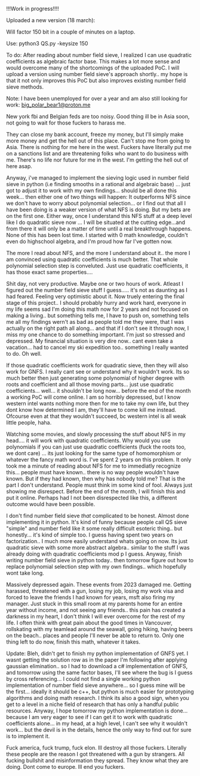 !!!Work in progress!!!!

Uploaded a new version (18 march):

Will factor 150 bit in a couple of minutes on a laptop.

Use: python3 QS.py -keysize 150

To do: After reading about number field sieve, I realized I can use quadratic coefficients as algebraic factor base. This makes a lot more sense and would overcome many of the shortcomings of the uploaded PoC. I will upload a version using number field sieve's approach shortly.. my hope is that it not only improves this PoC but also improves existing number field sieve methods.

Note: I have been unemployed for over a year and am also still looking for work: big_polar_bear1@proton.me 

New york fbi and Belgian feds are too noisy. Good thing ill be in Asia soon, not going to wait for those fuckers to harass me.

They can close my bank account, freeze my money, but I'll simply make more money and get the hell out of this place. Can't stop me from going to Asia. There is nothing for me here in the west. Fuckers have literally put me on a sanctions list and are threatening folks who want to do business with me. There's no life nor future for me in the west. I'm getting the hell out of here asap. 

Anyway, i've managed to implement the sieving logic used in number field sieve in python (i.e finding smooths in a rational and algebraic base) ... just got to adjust it to work with my own findings... should be all done this week... then either one of two things will happen: It outperforms NFS since we don't have to worry about polynomial selection... or I find out that all I have been doing is a weaker version of what NFS is doing. But my bets are on the first one. Either way, once I understand this NFS stuff at a deep level like I do quadratic sieve now ... I will be situated at the cutting edge...and from there it will only be a matter of time until a real breakthrough happens. None of this has been lost time. I started with 0 math knowledge, couldn't even do highschool algebra, and I'm proud how far I've gotten now.

The more I read about NFS, and the more I understand about it.. the more I am convinced using quadratic coefficients is much better. That whole polynomial selection step is conveluted. Just use quadratic coefficients, it has those exact same properties....

Shit day, not very productive. Maybe one or two hours of work. Atleast I figured out the number field sieve stuff I guess..... it's not as daunting as I had feared. Feeling very optimistic about it. Now truely entering the final stage of this project.. I should probably hurry and work hard, everyone in my life seems sad I'm doing this math now for 2 years and not focused on making a living.. but something tells me, I have to push on, something tells me all my findings wern't as bad as people told me they were, that I was actually on the right path all along... and that if I don't see it through now, I miss my one chance to do something important. I'm just so stressed and depressed. My financial situation is very dire now.. cant even take a vacation... had to cancel my ski expedition too.. something I really wanted to do. Oh well. 

If those quadratic coefficients work for quadratic sieve, then they will also work for GNFS. I really cant see or understand why it wouldn't work. Its so much better then just generating some polynomial of higher degree with roots and coefficient and all those moving parts... just use quadratic coefficients...  well... it shouldn't be long now... before the end of the month a working PoC will come online. I am so horribly depressed, but I know western intel wants nothing more then for me to take my own life, but they dont know how determined I am, they'll have to come kill me instead. Ofcourse even at that they wouldn't succeed, bc western intel is all weak little people, haha. 

Watching some movies, and slowly processing the stuff about NFS in my head.... it will work with quadratic coefficients. Why would you use polynomials if you can just use quadratic coefficients (fuck the roots too, we dont care) ... its just looking for the same type of homomorphism or whatever the fancy math word is. I've spent 2 years on this problem. It only took me a minute of reading about NFS for me to immediatly recognize this... people must have known.. there is no way people wouldn't have known. But if they had known, then why has nobody told me? That is the part I don't understand. People must think im some kind of fool. Always just showing me disrespect. Before the end of the month, I will finish this and put it online. Perhaps had I not been disrespected like this, a different outcome would have been possible.

I don't find number field sieve *that* complicated to be honest. Almost done implementing it in python. It's kind of funny because people call QS sieve "simple" and number field like it some really difficult esoteric thing.. but honestly... it's kind of simple too. I guess having spent two years on factorization.. I much more easily understand whats going on now. Its just quadratic sieve with some more abstract algebra.. similar to the stuff I was already doing with quadratic coefficients mod p I guess. Anyway, finish writing number field sieve in python today.. then tomorrow figure out how to replace polynomial selection step with my own findings.. which hopefully wont take long.

Massively depressed again. These events from 2023 damaged me. Getting harassed, threatened with a gun, losing my job, losing my work visa and forced to leave the friends I had known for years, msft also firing my manager. Just stuck in this small room at my parents home for an entire year without income, and not seeing any friends.. this pain has created a darkness in my heart, I don't think I will ever overcome for the rest of my life. I often think with great pain about the good times in Vancouver, rollskating with my teamlead around the seawall, going hiking, having beers on the beach.. places and people I'll never be able to return to. Only one thing left to do now, finish this math, whatever it takes.

Update: Bleh, didn't get to finish my python implementation of GNFS yet. I wasnt getting the solution row as in the paper  I'm following after applying gaussian elimination.. so I had to download a c# implementation of GNFS, and tomorrow using the same factor bases, I'll see where the bug is I guess by cross referencing... I could not find a single working python implementation of number field sieve anywhere... so I guess mine will be the first... ideally it should be c++, but python is much easier for prototyping algorithms and doing math research. I think its also a good sign, when you get to a level in a niche field of research that has only a handful public resources. Anyway, I hope tomorrow my python implementation is done... because I am very eager to see if I can get it to work with quadratic coefficients alone... in my head, at a high level, I can't see why it wouldn't work... but the devil is in the details, hence the only way to find out for sure is to implement it. 


Fuck america, fuck trump, fuck elon. Ill destroy all those fuckers. Literally these people are the reason I got threatened with a gun by strangers. All fucking bullshit and misinformation they spread. They know what they are doing. Dont come to europe. Ill end you fuckers.
